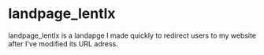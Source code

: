 # landpage_lentlx
landpage_lentlx is a landapge I made quickly to redirect users to my website after I've modified its URL adress.
